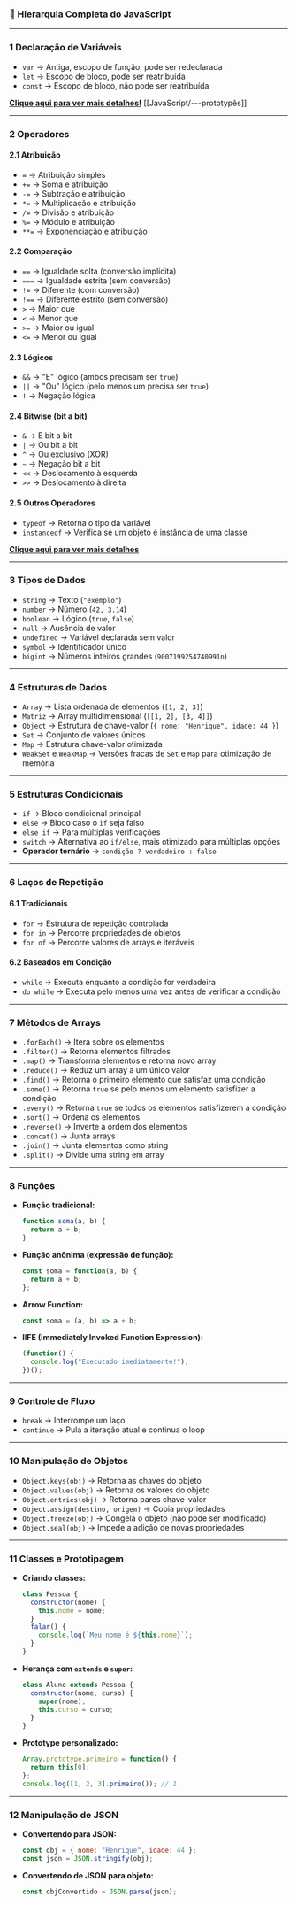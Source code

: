 ### **📌 Hierarquia Completa do JavaScript**  

---

### **1 Declaração de Variáveis**  
- `var` → Antiga, escopo de função, pode ser redeclarada  
- `let` → Escopo de bloco, pode ser reatribuída  
- `const` → Escopo de bloco, não pode ser reatribuída

[**Clique aqui para ver mais detalhes!**](variavel.md) [[JavaScript/---prototypês]] 

---

### **2 Operadores**  

#### **2.1 Atribuição**  
- `=` → Atribuição simples  
- `+=` → Soma e atribuição  
- `-=` → Subtração e atribuição  
- `*=` → Multiplicação e atribuição  
- `/=` → Divisão e atribuição  
- `%=` → Módulo e atribuição  
- `**=` → Exponenciação e atribuição  
#### **2.2 Comparação**  
- `==` → Igualdade solta (conversão implícita)  
- `===` → Igualdade estrita (sem conversão)  
- `!=` → Diferente (com conversão)  
- `!==` → Diferente estrito (sem conversão)  
- `>` → Maior que  
- `<` → Menor que  
- `>=` → Maior ou igual  
- `<=` → Menor ou igual  
#### **2.3 Lógicos**  
- `&&` → "E" lógico (ambos precisam ser `true`)  
- `||` → "Ou" lógico (pelo menos um precisa ser `true`)  
- `!` → Negação lógica  
#### **2.4 Bitwise (bit a bit)**  
- `&` → E bit a bit  
- `|` → Ou bit a bit  
- `^` → Ou exclusivo (XOR)  
- `~` → Negação bit a bit  
- `<<` → Deslocamento à esquerda  
- `>>` → Deslocamento à direita  
#### **2.5 Outros Operadores**  
- `typeof` → Retorna o tipo da variável  
- `instanceof` → Verifica se um objeto é instância de uma classe  

[**Clique aqui para ver mais detalhes**](https://github.com/Henrincode/Sempre-Aprendendo/blob/main/docs/JavaScript/operadores.md)

---
### **3 Tipos de Dados**  
- `string` → Texto (`"exemplo"`)  
- `number` → Número (`42, 3.14`)  
- `boolean` → Lógico (`true`, `false`)  
- `null` → Ausência de valor  
- `undefined` → Variável declarada sem valor  
- `symbol` → Identificador único  
- `bigint` → Números inteiros grandes (`9007199254740991n`)  

---
### **4 Estruturas de Dados**  
- `Array` → Lista ordenada de elementos (`[1, 2, 3]`)  
- `Matriz` → Array multidimensional (`[[1, 2], [3, 4]]`)  
- `Object` → Estrutura de chave-valor (`{ nome: "Henrique", idade: 44 }`)  
- `Set` → Conjunto de valores únicos  
- `Map` → Estrutura chave-valor otimizada  
- `WeakSet` e `WeakMap` → Versões fracas de `Set` e `Map` para otimização de memória  

---
### **5 Estruturas Condicionais**  
- `if` → Bloco condicional principal  
- `else` → Bloco caso o `if` seja falso  
- `else if` → Para múltiplas verificações  
- `switch` → Alternativa ao `if/else`, mais otimizado para múltiplas opções  
- **Operador ternário** → `condição ? verdadeiro : falso`  

---
### **6 Laços de Repetição**  

#### **6.1 Tradicionais**  
- `for` → Estrutura de repetição controlada  
- `for in` → Percorre propriedades de objetos  
- `for of` → Percorre valores de arrays e iteráveis  

#### **6.2 Baseados em Condição**  
- `while` → Executa enquanto a condição for verdadeira  
- `do while` → Executa pelo menos uma vez antes de verificar a condição  

---
### **7 Métodos de Arrays**  
- `.forEach()` → Itera sobre os elementos  
- `.filter()` → Retorna elementos filtrados  
- `.map()` → Transforma elementos e retorna novo array  
- `.reduce()` → Reduz um array a um único valor  
- `.find()` → Retorna o primeiro elemento que satisfaz uma condição  
- `.some()` → Retorna `true` se pelo menos um elemento satisfizer a condição  
- `.every()` → Retorna `true` se todos os elementos satisfizerem a condição  
- `.sort()` → Ordena os elementos  
- `.reverse()` → Inverte a ordem dos elementos  
- `.concat()` → Junta arrays  
- `.join()` → Junta elementos como string  
- `.split()` → Divide uma string em array  

---
### **8 Funções**  
- **Função tradicional:**  
  ```js
  function soma(a, b) {
    return a + b;
  }
  ```
- **Função anônima (expressão de função):**  
  ```js
  const soma = function(a, b) {
    return a + b;
  };
  ```
- **Arrow Function:**  
  ```js
  const soma = (a, b) => a + b;
  ```
- **IIFE (Immediately Invoked Function Expression):**  
  ```js
  (function() {
    console.log("Executado imediatamente!");
  })();
  ```

---
### **9 Controle de Fluxo**  
- `break` → Interrompe um laço  
- `continue` → Pula a iteração atual e continua o loop  

---
### **10 Manipulação de Objetos**  
- `Object.keys(obj)` → Retorna as chaves do objeto  
- `Object.values(obj)` → Retorna os valores do objeto  
- `Object.entries(obj)` → Retorna pares chave-valor  
- `Object.assign(destino, origem)` → Copia propriedades  
- `Object.freeze(obj)` → Congela o objeto (não pode ser modificado)  
- `Object.seal(obj)` → Impede a adição de novas propriedades  

---
### **11 Classes e Prototipagem**  
- **Criando classes:**  
  ```js
  class Pessoa {
    constructor(nome) {
      this.nome = nome;
    }
    falar() {
      console.log(`Meu nome é ${this.nome}`);
    }
  }
  ```
- **Herança com `extends` e `super`:**  
  ```js
  class Aluno extends Pessoa {
    constructor(nome, curso) {
      super(nome);
      this.curso = curso;
    }
  }
  ```
- **Prototype personalizado:**  
  ```js
  Array.prototype.primeiro = function() {
    return this[0];
  };
  console.log([1, 2, 3].primeiro()); // 1
  ```

---

### **12 Manipulação de JSON**  
- **Convertendo para JSON:**  
  ```js
  const obj = { nome: "Henrique", idade: 44 };
  const json = JSON.stringify(obj);
  ```
- **Convertendo de JSON para objeto:**  
  ```js
  const objConvertido = JSON.parse(json);
  ```
